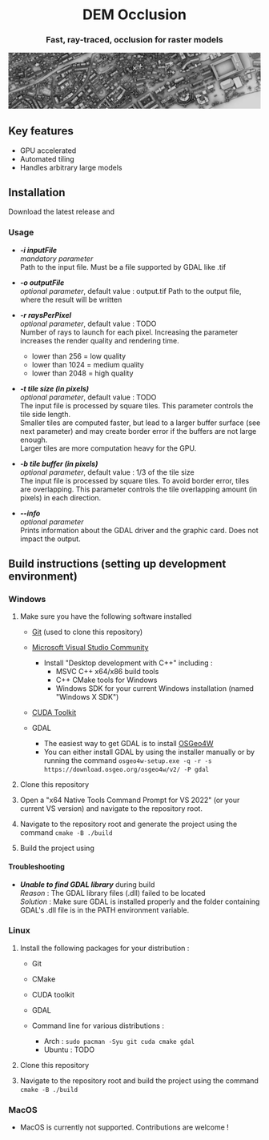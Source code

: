 <h1 align="center">DEM Occlusion</h1>
<h3 align="center">Fast, ray-traced, occlusion for raster models</h3>

![DEM Occlusion example](/assets/neuchatel_banner.jpg)

## Key features

 - GPU accelerated
 - Automated tiling
 - Handles arbitrary large models


## Installation

Download the latest release and 


### Usage

- ***-i inputFile***  
*mandatory parameter*  
Path to the input file. Must be a file supported by GDAL like .tif

- ***-o outputFile***  
*optional parameter*, default value : output.tif
Path to the output file, where the result will be written

- ***-r raysPerPixel***  
*optional parameter*, default value : TODO  
Number of rays to launch for each pixel. Increasing the parameter increases the render quality and rendering time.  
  - lower than 256 = low quality
  - lower than 1024 = medium quality
  - lower than 2048 = high quality 


- ***-t tile size (in pixels)***   
*optional parameter*, default value : TODO  
The input file is processed by square tiles. This parameter controls the tile side length.  
Smaller tiles are computed faster, but lead to a larger buffer surface (see next parameter) and may create border error if the buffers are not large enough.  
Larger tiles are more computation heavy for the GPU.

- ***-b tile buffer (in pixels)***   
*optional parameter*, default value : 1/3 of the tile size  
The input file is processed by square tiles. To avoid border error, tiles are overlapping. This parameter controls the tile overlapping amount (in pixels) in each direction. 

- ***--info***  
*optional parameter*  
Prints information about the GDAL driver and the graphic card. Does not impact the output.  

## Build instructions (setting up development environment)

### Windows

1. Make sure you have the following software installed
    - [Git](https://git-scm.com/downloads) (used to clone this repository)
    - [Microsoft Visual Studio Community](https://visualstudio.microsoft.com/fr/free-developer-offers/) 
      - Install "Desktop development with C++" including :
          - MSVC C++ x64/x86 build tools
          - C++ CMake tools for Windows
          - Windows SDK for your current Windows installation (named "Windows X SDK")

    - [CUDA Toolkit](https://developer.nvidia.com/cuda-toolkit)
    - GDAL
      - The easiest way to get GDAL is to install [OSGeo4W](https://trac.osgeo.org/osgeo4w)
      - You can either install GDAL by using the installer manually or by running the command `osgeo4w-setup.exe -q -r -s https://download.osgeo.org/osgeo4w/v2/ -P gdal`

2. Clone this repository

3. Open a "x64 Native Tools Command Prompt for VS 2022" (or your current VS version) and navigate to the repository root.

4. Navigate to the repository root and generate the project using the command `cmake -B ./build`

5. Build the project using 

#### Troubleshooting

- ***Unable to find GDAL library*** during build  
*Reason* : The GDAL library files (.dll) failed to be located  
*Solution* : Make sure GDAL is installed properly and the folder containing GDAL's .dll file is in the PATH environment variable.



### Linux

1. Install the following packages for your distribution :
    - Git
    - CMake
    - CUDA toolkit
    - GDAL

    - Command line for various distributions :
      - Arch : `sudo pacman -Syu git cuda cmake gdal`
      - Ubuntu : TODO

2. Clone this repository

3. Navigate to the repository root and build the project using the command `cmake -B ./build`

### MacOS

- MacOS is currently not supported. Contributions are welcome !
